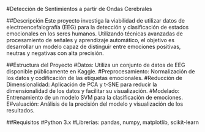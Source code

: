 #Detección de Sentimientos a partir de Ondas Cerebrales

##Descripción
Este proyecto investiga la viabilidad de utilizar datos de electroencefalografía (EEG) para la detección y clasificación de estados emocionales en los seres humanos. Utilizando técnicas avanzadas de procesamiento de señales y aprendizaje automático, el objetivo es desarrollar un modelo capaz de distinguir entre emociones positivas, neutras y negativas con alta precisión.

##Estructura del Proyecto
#Datos: Utiliza un conjunto de datos de EEG disponible públicamente en Kaggle.
#Preprocesamiento: Normalización de los datos y codificación de las etiquetas emocionales.
#Reducción de Dimensionalidad: Aplicación de PCA y t-SNE para reducir la dimensionalidad de los datos y facilitar su visualización.
#Modelado: Entrenamiento de un modelo SVM para la clasificación de emociones.
E#valuación: Análisis de la precisión del modelo y visualización de los resultados.

##Requisitos
#Python 3.x
#Librerías: pandas, numpy, matplotlib, scikit-learn
